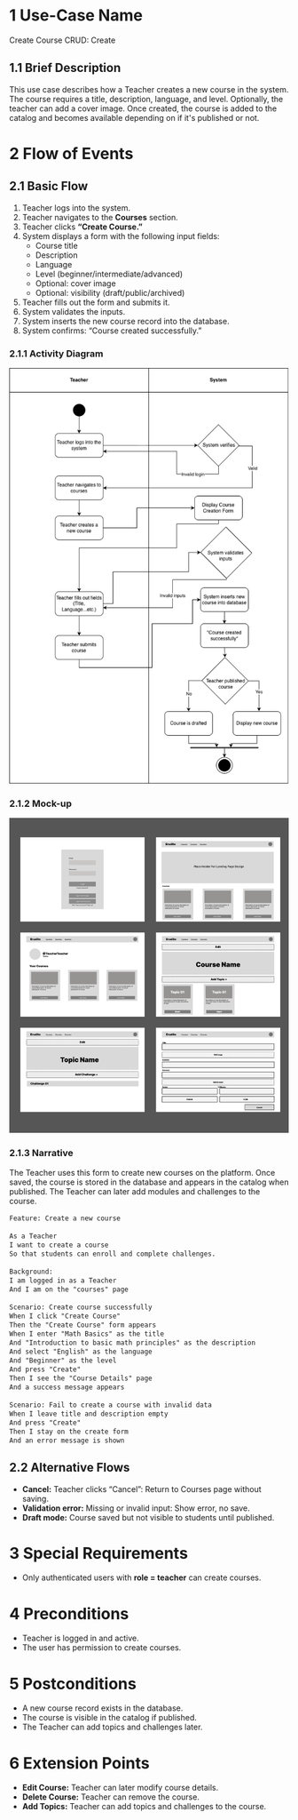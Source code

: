 # 1 Use-Case Name
Create Course CRUD: Create

## 1.1 Brief Description

This use case describes how a Teacher creates a new course in the system. The course requires a title, description, language, and level. Optionally, the teacher can add a cover image. Once created, the course is added to the catalog and becomes available depending on if it's published or not.

# 2 Flow of Events
## 2.1 Basic Flow
1. Teacher logs into the system.
2. Teacher navigates to the **Courses** section.
3. Teacher clicks **“Create Course.”**
4. System displays a form with the following input fields:
   - Course title  
   - Description  
   - Language  
   - Level (beginner/intermediate/advanced)  
   - Optional: cover image  
   - Optional: visibility (draft/public/archived)
5. Teacher fills out the form and submits it.
6. System validates the inputs.
7. System inserts the new course record into the database.
8. System confirms: “Course created successfully.”

### 2.1.1 Activity Diagram

![Activity Diagram](https://github.com/Ngoc901/erudite-documentation/blob/main/UCs/CreateCourse/CreateCoursesActivityDiagram.drawio.png)

### 2.1.2 Mock-up

![Mock-up](https://github.com/Ngoc901/erudite-documentation/blob/main/UCs/CreateChallenges/Lo-Fi.png)

### 2.1.3 Narrative
The Teacher uses this form to create new courses on the platform. Once saved, the course is stored in the database and appears in the catalog when published. The Teacher can later add modules and challenges to the course.
```
Feature: Create a new course

As a Teacher
I want to create a course
So that students can enroll and complete challenges.

Background:
I am logged in as a Teacher
And I am on the "courses" page

Scenario: Create course successfully
When I click "Create Course"
Then the "Create Course" form appears
When I enter "Math Basics" as the title
And "Introduction to basic math principles" as the description
And select "English" as the language
And "Beginner" as the level
And press "Create"
Then I see the "Course Details" page
And a success message appears

Scenario: Fail to create a course with invalid data
When I leave title and description empty
And press "Create"
Then I stay on the create form
And an error message is shown

```
## 2.2 Alternative Flows
- **Cancel:** Teacher clicks “Cancel”: Return to Courses page without saving.  
- **Validation error:** Missing or invalid input: Show error, no save.   
- **Draft mode:** Course saved but not visible to students until published.

# 3 Special Requirements

- Only authenticated users with **role = teacher** can create courses.

# 4 Preconditions

- Teacher is logged in and active.  
- The user has permission to create courses.

# 5 Postconditions

- A new course record exists in the database.  
- The course is visible in the catalog if published.  
- The Teacher can add topics and challenges later.

# 6 Extension Points

- **Edit Course:** Teacher can later modify course details.  
- **Delete Course:** Teacher can remove the course.  
- **Add Topics:** Teacher can add topics and challenges to the course.
